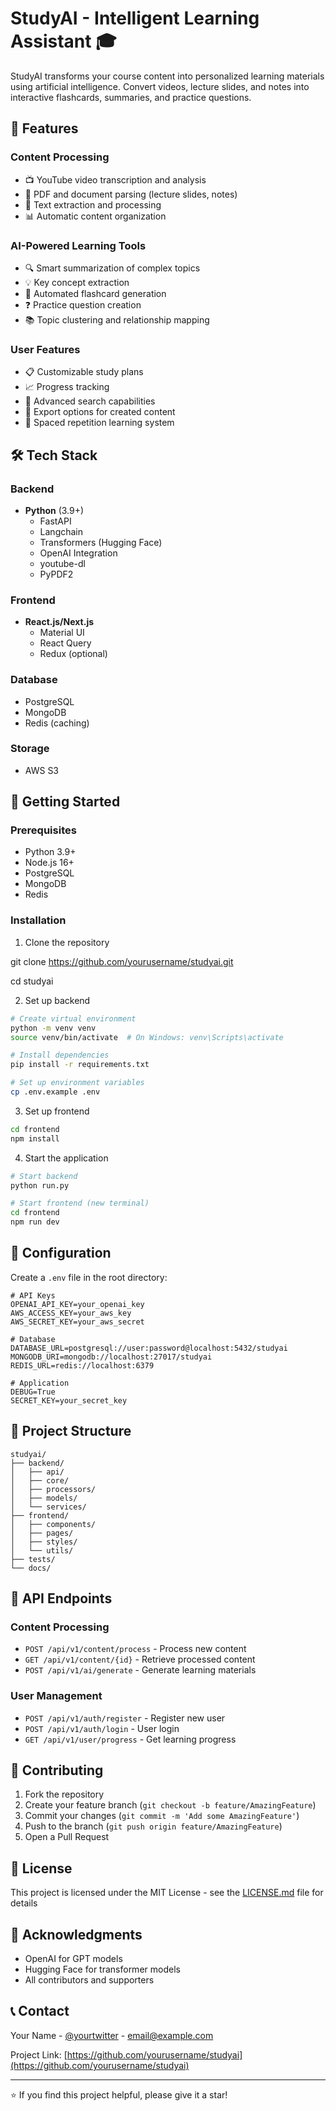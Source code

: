 <!-- @format -->

# StudyAI - Intelligent Learning Assistant 🎓

StudyAI transforms your course content into personalized learning materials using artificial intelligence. Convert videos, lecture slides, and notes into interactive flashcards, summaries, and practice questions.

## 🌟 Features

### Content Processing

-   📺 YouTube video transcription and analysis
-   📄 PDF and document parsing (lecture slides, notes)
-   📝 Text extraction and processing
-   📊 Automatic content organization

### AI-Powered Learning Tools

-   🔍 Smart summarization of complex topics
-   💡 Key concept extraction
-   🎴 Automated flashcard generation
-   ❓ Practice question creation
-   📚 Topic clustering and relationship mapping

### User Features

-   📋 Customizable study plans
-   📈 Progress tracking
-   🔎 Advanced search capabilities
-   💾 Export options for created content
-   🎯 Spaced repetition learning system

## 🛠️ Tech Stack

### Backend

-   **Python** (3.9+)
    -   FastAPI
    -   Langchain
    -   Transformers (Hugging Face)
    -   OpenAI Integration
    -   youtube-dl
    -   PyPDF2

### Frontend

-   **React.js/Next.js**
    -   Material UI
    -   React Query
    -   Redux (optional)

### Database

-   PostgreSQL
-   MongoDB
-   Redis (caching)

### Storage

-   AWS S3

## 🚀 Getting Started

### Prerequisites

-   Python 3.9+
-   Node.js 16+
-   PostgreSQL
-   MongoDB
-   Redis

### Installation

1. Clone the repository

git clone https://github.com/yourusername/studyai.git

cd studyai

2. Set up backend

```bash
# Create virtual environment
python -m venv venv
source venv/bin/activate  # On Windows: venv\Scripts\activate

# Install dependencies
pip install -r requirements.txt

# Set up environment variables
cp .env.example .env
```

3. Set up frontend

```bash
cd frontend
npm install
```

4. Start the application

```bash
# Start backend
python run.py

# Start frontend (new terminal)
cd frontend
npm run dev
```

## 🔧 Configuration

Create a `.env` file in the root directory:

```
# API Keys
OPENAI_API_KEY=your_openai_key
AWS_ACCESS_KEY=your_aws_key
AWS_SECRET_KEY=your_aws_secret

# Database
DATABASE_URL=postgresql://user:password@localhost:5432/studyai
MONGODB_URI=mongodb://localhost:27017/studyai
REDIS_URL=redis://localhost:6379

# Application
DEBUG=True
SECRET_KEY=your_secret_key
```

## 📁 Project Structure

```
studyai/
├── backend/
│   ├── api/
│   ├── core/
│   ├── processors/
│   ├── models/
│   └── services/
├── frontend/
│   ├── components/
│   ├── pages/
│   ├── styles/
│   └── utils/
├── tests/
└── docs/
```

## 🔄 API Endpoints

### Content Processing

-   `POST /api/v1/content/process` - Process new content
-   `GET /api/v1/content/{id}` - Retrieve processed content
-   `POST /api/v1/ai/generate` - Generate learning materials

### User Management

-   `POST /api/v1/auth/register` - Register new user
-   `POST /api/v1/auth/login` - User login
-   `GET /api/v1/user/progress` - Get learning progress

## 🤝 Contributing

1. Fork the repository
2. Create your feature branch (`git checkout -b feature/AmazingFeature`)
3. Commit your changes (`git commit -m 'Add some AmazingFeature'`)
4. Push to the branch (`git push origin feature/AmazingFeature`)
5. Open a Pull Request

## 📜 License

This project is licensed under the MIT License - see the [LICENSE.md](LICENSE.md) file for details

## 🙏 Acknowledgments

-   OpenAI for GPT models
-   Hugging Face for transformer models
-   All contributors and supporters

## 📞 Contact

Your Name - [@yourtwitter](https://twitter.com/yourtwitter) - email@example.com

Project Link: [https://github.com/yourusername/studyai](https://github.com/yourusername/studyai)

---

⭐️ If you find this project helpful, please give it a star!


